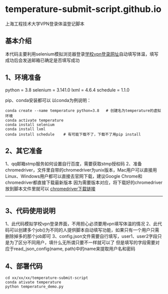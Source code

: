 # temperature-submit-script.github.io
上海工程技术大学VPN登录体温登记脚本
## 基本介绍
本代码主要利用selenium模拟浏览器登录[学校vpn登录网址](https://web-vpn.sues.edu.cn/)自动填写体温，填写成功后会发送邮箱已确定是否填写成功
## 1、环境准备
python = 3.8
selenium = 3.141.0
lxml = 4.6.4
schedule = 1.1.0

pip、conda安装都可以
以conda为例说明：
```
conda create --name temperature python=3.8   # 创建名为temperature的虚拟环境
conda activate temperature
conda install selenium
conda install lxml
conda install schedule    # 有可能下载不了，下载不了用pip install
```
## 2、其它准备
1、qq邮箱stmp服务如何设置自行百度，需要获取stmp授权码
2、准备chromedriver，文件里自带的chromedriver为unix版本，Mac用户可以直接用
Linux、Windows用户都可以直接去官网下载，建议Google Chrome和chromedriver都直接下载最新版本
因为需要版本对应，将下载好的chromedriver放到脚本文件里就可以
[chromedriver下载链接](http://npm.taobao.org/mirrors/chromedriver)

---
## 3、代码使用说明
1、此代码模拟学校vpn登录界面，不用担心必须要用vpn填写体温的情况
2、此代码可以创建多个job()为不同的人提供脚本自动填写功能，如果只有一个用户只需删除掉多的那个job即可
3、config.json文件需要自行填写，user1、user2字段只是为了区分不同用户，填什么无所谓只要不一样就可以了
但是填写的字段需要对应于read_json_config(name, path)中的name来提取用户名和密码

## 4、部署代码
```
cd xx/xx/xx/temperature-submit-script
conda ativate temperature
python temperature_demo.py
```
